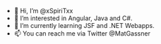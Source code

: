 - 👋 Hi, I’m @xSpiriTxx
- 👀 I’m interested in Angular, Java and C#.
- 🌱 I’m currently learning JSF and .NET Webapps.
- 📫 You can reach me via Twitter @MatGassner
